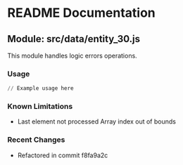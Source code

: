# README Documentation

## Module: src/data/entity_30.js

This module handles logic errors operations.

### Usage

```python
// Example usage here
```

### Known Limitations

- Last element not processed Array index out of bounds

### Recent Changes

- Refactored in commit f8fa9a2c
